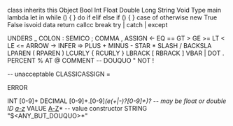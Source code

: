 class inherits this
Object
Bool
Int
Float
Double
Long
String
Void
Type
main
lambda
let in
while () { } do
if elif else
if () { }
case of
otherwise
new
True
False
isvoid
data
return
callcc
break
try | catch | except

UNDERS  _
COLON   :
SEMICO  ;
COMMA   ,
ASSIGN  <-
EQ      ==
GT      >
GE      >=
LT      <
LE      <=
ARROW   ->
INFER   =>
PLUS    +
MINUS   -
STAR    *
SLASH   /
BACKSLA \
LPAREN  (
RPAREN  )
LCURLY  {
RCURLY  }
LBRACK  [
RBRACK  ]
VBAR    |
DOT     .
PERCENT %
AT      @
COMMENT --
DOUQUO  "
NOT     !

-- unacceptable
CLASSICASSIGN  =

ERROR


INT     [0-9]+
DECIMAL [0-9]+.[0-9]*(e(+|-)?[0-9]+)?   -- may be float or double
ID      [a-z](a-zA-Z0-9|_)*
VALUE   [A-Z](a-zA-Z|_)*  -- value constructor
STRING  "$<ANY_BUT_DOUQUO>*"

